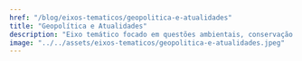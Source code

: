 ```yaml
---
href: "/blog/eixos-tematicos/geopolitica-e-atualidades"
title: "Geopolítica e Atualidades"
description: "Eixo temático focado em questões ambientais, conservação da natureza e práticas sustentáveis."
image: "../../assets/eixos-tematicos/geopolitica-e-atualidades.jpeg"
---
```

